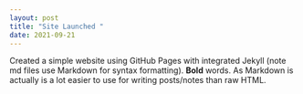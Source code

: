 ```yaml
---
layout: post
title: "Site Launched "
date: 2021-09-21
---
```


Created a simple website using GitHub Pages with integrated Jekyll (note md files use Markdown for syntax formatting).
**Bold** words. As Markdown is actually is a lot easier to use for writing posts/notes than raw HTML.
